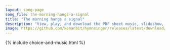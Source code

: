 ```yaml
---
layout: song-page
song_file: the-morning-hangs-a-signal
title: "The morning hangs a signal"
description: "View, play, and download the PDF sheet music, slideshow, and audio. Lyrics: The morning hangs a signal upon the mountain crest, while all the sleeping valleys in silent darkness rest. From peak to peak it flashes, it laughs al... english secular 4part morning"
image: https://github.com/kenanbit/hymnsinger/releases/latest/download/the-morning-hangs-a-signal-trad.png
---
```


{% include choice-and-music.html %}